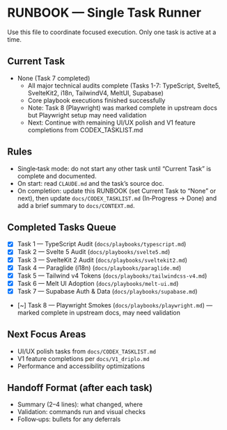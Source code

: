 # RUNBOOK — Single Task Runner

Use this file to coordinate focused execution. Only one task is active at a time.

## Current Task

- None (Task 7 completed)
  - All major technical audits complete (Tasks 1-7: TypeScript, Svelte5, SvelteKit2, i18n, TailwindV4, MeltUI, Supabase)
  - Core playbook executions finished successfully  
  - Note: Task 8 (Playwright) was marked complete in upstream docs but Playwright setup may need validation
  - Next: Continue with remaining UI/UX polish and V1 feature completions from CODEX_TASKLIST.md

## Rules

- Single‑task mode: do not start any other task until “Current Task” is complete and documented.
- On start: read `CLAUDE.md` and the task’s source doc.
- On completion: update this RUNBOOK (set Current Task to “None” or next), then update `docs/CODEX_TASKLIST.md` (In‑Progress → Done) and add a brief summary to `docs/CONTEXT.md`.

## Completed Tasks Queue

- [x] Task 1 — TypeScript Audit (`docs/playbooks/typescript.md`) 
- [x] Task 2 — Svelte 5 Audit (`docs/playbooks/svelte5.md`)
- [x] Task 3 — SvelteKit 2 Audit (`docs/playbooks/sveltekit2.md`)
- [x] Task 4 — Paraglide (i18n) (`docs/playbooks/paraglide.md`)
- [x] Task 5 — Tailwind v4 Tokens (`docs/playbooks/tailwindcss-v4.md`)
- [x] Task 6 — Melt UI Adoption (`docs/playbooks/melt-ui.md`)
- [x] Task 7 — Supabase Auth & Data (`docs/playbooks/supabase.md`)
- [~] Task 8 — Playwright Smokes (`docs/playbooks/playwright.md`) — marked complete in upstream docs, may need validation

## Next Focus Areas

- UI/UX polish tasks from `docs/CODEX_TASKLIST.md`
- V1 feature completions per `docs/V1_driplo.md`
- Performance and accessibility optimizations

## Handoff Format (after each task)

- Summary (2–4 lines): what changed, where
- Validation: commands run and visual checks
- Follow‑ups: bullets for any deferrals
